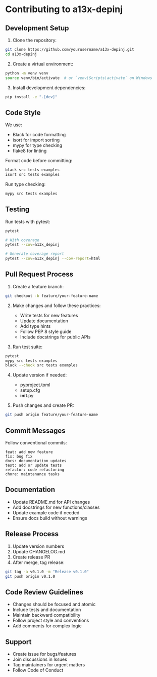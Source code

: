 # Contributing to a13x-depinj

## Development Setup

1. Clone the repository:
```bash
git clone https://github.com/yourusername/a13x-depinj.git
cd a13x-depinj
```

2. Create a virtual environment:
```bash
python -m venv venv
source venv/bin/activate  # or `venv\Scripts\activate` on Windows
```

3. Install development dependencies:
```bash
pip install -e ".[dev]"
```

## Code Style

We use:
- Black for code formatting
- isort for import sorting
- mypy for type checking
- flake8 for linting

Format code before committing:
```bash
black src tests examples
isort src tests examples
```

Run type checking:
```bash
mypy src tests examples
```

## Testing

Run tests with pytest:
```bash
pytest

# With coverage
pytest --cov=a13x_depinj

# Generate coverage report
pytest --cov=a13x_depinj --cov-report=html
```

## Pull Request Process

1. Create a feature branch:
```bash
git checkout -b feature/your-feature-name
```

2. Make changes and follow these practices:
   - Write tests for new features
   - Update documentation
   - Add type hints
   - Follow PEP 8 style guide
   - Include docstrings for public APIs

3. Run test suite:
```bash
pytest
mypy src tests examples
black --check src tests examples
```

4. Update version if needed:
   - pyproject.toml
   - setup.cfg
   - __init__.py

5. Push changes and create PR:
```bash
git push origin feature/your-feature-name
```

## Commit Messages

Follow conventional commits:
```
feat: add new feature
fix: bug fix
docs: documentation updates
test: add or update tests
refactor: code refactoring
chore: maintenance tasks
```

## Documentation

- Update README.md for API changes
- Add docstrings for new functions/classes
- Update example code if needed
- Ensure docs build without warnings

## Release Process

1. Update version numbers
2. Update CHANGELOG.md
3. Create release PR
4. After merge, tag release:
```bash
git tag -a v0.1.0 -m "Release v0.1.0"
git push origin v0.1.0
```

## Code Review Guidelines

- Changes should be focused and atomic
- Include tests and documentation
- Maintain backward compatibility
- Follow project style and conventions
- Add comments for complex logic

## Support

- Create issue for bugs/features
- Join discussions in Issues
- Tag maintainers for urgent matters
- Follow Code of Conduct